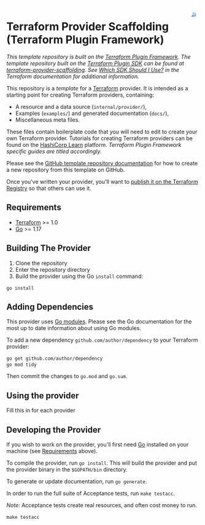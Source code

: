 <a href="https://github.com/openscientia/terraform-provider-sandbox">
    <img src=".github/gopher-logo-final.png" alt="gopher logo" title="gopher" align="right" height="50" />
</a>

# Terraform Provider Scaffolding (Terraform Plugin Framework)

_This template repository is built on the [Terraform Plugin Framework](https://github.com/hashicorp/terraform-plugin-framework). The template repository built on the [Terraform Plugin SDK](https://github.com/hashicorp/terraform-plugin-sdk) can be found at [terraform-provider-scaffolding](https://github.com/hashicorp/terraform-provider-scaffolding). See [Which SDK Should I Use?](https://www.terraform.io/docs/plugin/which-sdk.html) in the Terraform documentation for additional information._

This repository is a *template* for a [Terraform](https://www.terraform.io) provider. It is intended as a starting point for creating Terraform providers, containing:

- A resource and a data source (`internal/provider/`),
- Examples (`examples/`) and generated documentation (`docs/`),
- Miscellaneous meta files.

These files contain boilerplate code that you will need to edit to create your own Terraform provider. Tutorials for creating Terraform providers can be found on the [HashiCorp Learn](https://learn.hashicorp.com/collections/terraform/providers) platform. _Terraform Plugin Framework specific guides are titled accordingly._

Please see the [GitHub template repository documentation](https://help.github.com/en/github/creating-cloning-and-archiving-repositories/creating-a-repository-from-a-template) for how to create a new repository from this template on GitHub.

Once you've written your provider, you'll want to [publish it on the Terraform Registry](https://www.terraform.io/docs/registry/providers/publishing.html) so that others can use it.

## Requirements

- [Terraform](https://www.terraform.io/downloads.html) >= 1.0
- [Go](https://golang.org/doc/install) >= 1.17

## Building The Provider

1. Clone the repository
1. Enter the repository directory
1. Build the provider using the Go `install` command:

```shell
go install
```

## Adding Dependencies

This provider uses [Go modules](https://github.com/golang/go/wiki/Modules).
Please see the Go documentation for the most up to date information about using Go modules.

To add a new dependency `github.com/author/dependency` to your Terraform provider:

```shell
go get github.com/author/dependency
go mod tidy
```

Then commit the changes to `go.mod` and `go.sum`.

## Using the provider

Fill this in for each provider

## Developing the Provider

If you wish to work on the provider, you'll first need [Go](http://www.golang.org) installed on your machine (see [Requirements](#requirements) above).

To compile the provider, run `go install`. This will build the provider and put the provider binary in the `$GOPATH/bin` directory.

To generate or update documentation, run `go generate`.

In order to run the full suite of Acceptance tests, run `make testacc`.

*Note:* Acceptance tests create real resources, and often cost money to run.

```shell
make testacc
```

